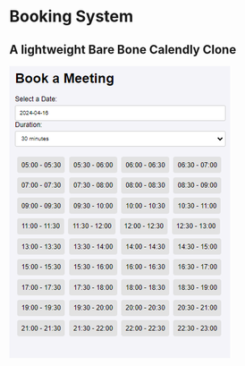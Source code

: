 # Booking System

## A lightweight Bare Bone Calendly Clone 


![alt text](assets/readme/image.png)



